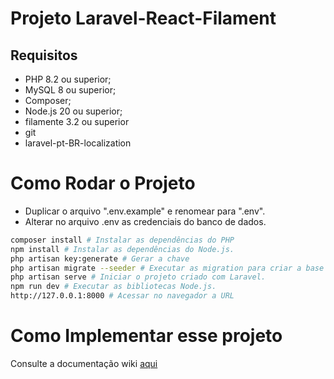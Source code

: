 # Projeto Laravel-React-Filament
## Requisitos

* PHP 8.2 ou superior;
* MySQL 8 ou superior;
* Composer;
* Node.js 20 ou superior;
* filamente 3.2 ou superior
* git
* laravel-pt-BR-localization

# Como Rodar o Projeto

* Duplicar o arquivo ".env.example" e renomear para ".env".
* Alterar no arquivo .env as credenciais do banco de dados.
```sh
composer install # Instalar as dependências do PHP
npm install # Instalar as dependências do Node.js.
php artisan key:generate # Gerar a chave
php artisan migrate --seeder # Executar as migration para criar a base de dados e as tabelas.
php artisan serve # Iniciar o projeto criado com Laravel.
npm run dev # Executar as bibliotecas Node.js.
http://127.0.0.1:8000 # Acessar no navegador a URL
```
# Como Implementar esse projeto
Consulte a documentação wiki [aqui](https://github.com/mazera3/Laravel-React-Filament/wiki)